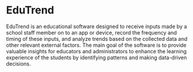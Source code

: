 # EduTrend

EduTrend is an educational software designed to receive inputs made by a
school staff member on to an app or device, record the
frequency and timing of these inputs, and analyze trends based
on the collected data and other relevant external factors. The
main goal of the software is to provide valuable insights for
educators and administrators to enhance the learning experience
of the students by identifying patterns and making data-driven
decisions.
